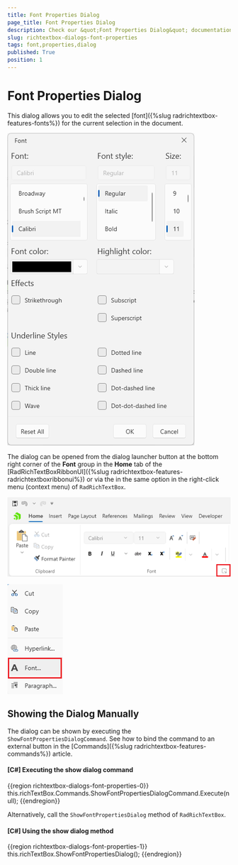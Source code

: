 ```yaml
---
title: Font Properties Dialog
page_title: Font Properties Dialog
description: Check our &quot;Font Properties Dialog&quot; documentation article for the RadRichTextBox WPF control.
slug: richtextbox-dialogs-font-properties
tags: font,properties,dialog
published: True
position: 1
---
```


# Font Properties Dialog

This dialog allows you to edit the selected [font]({%slug radrichtextbox-features-fonts%}) for the current selection in the document.

![An image showing the font dialog of RadRichTextBox for WPF](images/richtextbox-dialogs-font-properties-0.png)

The dialog can be opened from the dialog launcher button at the bottom right corner of the __Font__ group in the __Home__ tab of the [RadRichTextBoxRibbonUI]({%slug radrichtextbox-features-radrichtextboxribbonui%}) or via the in the same option in the right-click menu (context menu) of `RadRichTextBox`.

![An image showing the button that opens the font dialog of RadRichTextBox for WPF](images/richtextbox-dialogs-font-properties-1.png)

![An image showing the context menu that opens the font dialog of RadRichTextBox for WPF](images/richtextbox-dialogs-font-properties-2.png)

## Showing the Dialog Manually

The dialog can be shown by executing the `ShowFontPropertiesDialogCommand`. See how to bind the command to an external button in the [Commands]({%slug radrichtextbox-features-commands%}) article.

#### __[C#] Executing the show dialog command__
{{region richtextbox-dialogs-font-properties-0}}
	this.richTextBox.Commands.ShowFontPropertiesDialogCommand.Execute(null);
{{endregion}}

Alternatively, call the `ShowFontPropertiesDialog` method of `RadRichTextBox`.

#### __[C#] Using the show dialog method__
{{region richtextbox-dialogs-font-properties-1}}
	this.richTextBox.ShowFontPropertiesDialog();
{{endregion}}